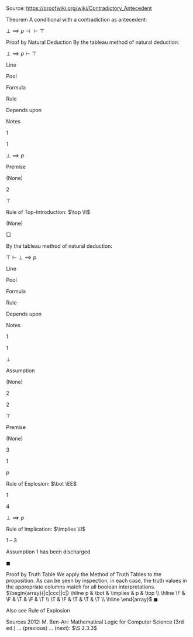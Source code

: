 # 

Source: https://proofwiki.org/wiki/Contradictory_Antecedent



Theorem
A conditional with a contradiction as antecedent:

$\bot \implies p \dashv \vdash \top$


Proof by Natural Deduction
By the tableau method of natural deduction:


$\bot \implies p \vdash \top$


Line


Pool

Formula

Rule

Depends upon

Notes


1


1

$\bot \implies p$

Premise

(None)




2




$\top$

Rule of Top-Introduction: $\top \II$

(None)



$\Box$

By the tableau method of natural deduction:


$\top \vdash \bot \implies p$


Line


Pool

Formula

Rule

Depends upon

Notes


1


1

$\bot$

Assumption

(None)




2


2

$\top$

Premise

(None)




3


1

$p$

Rule of Explosion: $\bot \EE$

1




4




$\bot \implies p$

Rule of Implication: $\implies \II$

1 – 3

Assumption 1 has been discharged

$\blacksquare$


Proof by Truth Table
We apply the Method of Truth Tables to the proposition.
As can be seen by inspection, in each case, the truth values in the appropriate columns match for all boolean interpretations.
$\begin{array}{|c|ccc||c|} \hline
p & \bot & \implies & p & \top \\
\hline
\F & \F & \T & \F & \T \\
\T & \F & \T & \T & \T \\
\hline
\end{array}$
$\blacksquare$


Also see
Rule of Explosion


Sources
2012: M. Ben-Ari: Mathematical Logic for Computer Science (3rd ed.) ... (previous) ... (next): $\S 2.3.3$




